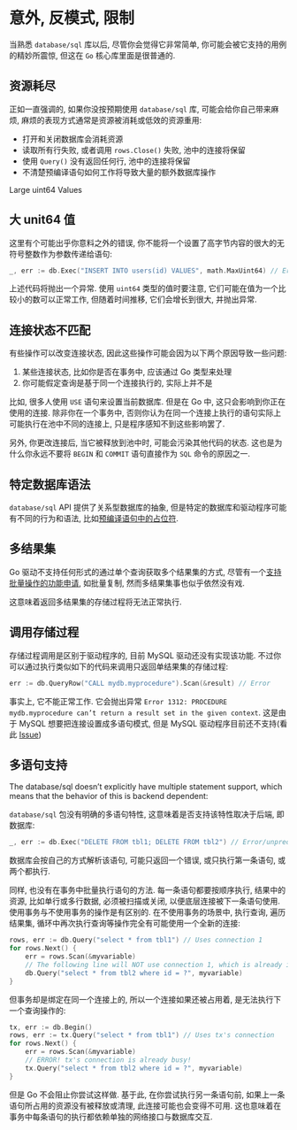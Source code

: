 # 意外, 反模式, 限制

当熟悉 `database/sql` 库以后, 尽管你会觉得它非常简单, 你可能会被它支持的用例的精妙所震惊, 但这在 `Go` 核心库里面是很普通的.

## 资源耗尽

正如一直强调的, 如果你没按预期使用 `database/sql` 库, 可能会给你自己带来麻烦, 麻烦的表现方式通常是资源被消耗或低效的资源重用:

- 打开和关闭数据库会消耗资源
- 读取所有行失败, 或者调用 `rows.Close()` 失败, 池中的连接将保留
- 使用 `Query()` 没有返回任何行, 池中的连接将保留
- 不清楚预编译语句如何工作将导致大量的额外数据库操作

Large uint64 Values

## 大 unit64 值

这里有个可能出乎你意料之外的错误, 你不能将一个设置了高字节内容的很大的无符号整数作为参数传递给语句:

```go
_, err := db.Exec("INSERT INTO users(id) VALUES", math.MaxUint64) // Error

```

上述代码将抛出一个异常. 使用 `uint64` 类型的值时要注意, 它们可能在值为一个比较小的数可以正常工作, 但随着时间推移, 它们会增长到很大, 并抛出异常.

## 连接状态不匹配

有些操作可以改变连接状态, 因此这些操作可能会因为以下两个原因导致一些问题:

1. 某些连接状态, 比如你是否在事务中, 应该通过 Go 类型来处理
2. 你可能假定查询是基于同一个连接执行的, 实际上并不是

比如, 很多人使用 `USE` 语句来设置当前数据库. 但是在 Go 中, 这只会影响到你正在使用的连接. 除非你在一个事务中, 否则你认为在同一个连接上执行的语句实际上可能执行在池中不同的连接上, 只是程序感知不到这些影响罢了.

另外, 你更改连接后, 当它被释放到池中时, 可能会污染其他代码的状态. 这也是为什么你永远不要将 `BEGIN` 和 `COMMIT` 语句直接作为 `SQL` 命令的原因之一.

## 特定数据库语法

`database/sql` API 提供了关系型数据库的抽象, 但是特定的数据库和驱动程序可能有不同的行为和语法, 比如[预编译语句中的占位符](prepared.md).

## 多结果集

Go 驱动不支持任何形式的通过单个查询获取多个结果集的方式, 尽管有一个[支持批量操作的功能申请](https://github.com/golang/go/issues/5171), 如批量复制, 然而多结果集事也似乎依然没有戏.

这意味着返回多结果集的存储过程将无法正常执行.

## 调用存储过程

存储过程调用是区别于驱动程序的, 目前 MySQL 驱动还没有实现该功能. 不过你可以通过执行类似如下的代码来调用只返回单结果集的存储过程:

```go
err := db.QueryRow("CALL mydb.myprocedure").Scan(&result) // Error

```

事实上, 它不能正常工作. 它会抛出异常 `Error 1312: PROCEDURE mydb.myprocedure can’t return a result set in the given context`. 这是由于 MySQL 想要把连接设置成多语句模式, 但是 MySQL 驱动程序目前还不支持(看此 [Issue](https://github.com/go-sql-driver/mysql/issues/66))

## 多语句支持

The database/sql doesn’t explicitly have multiple statement support, which means that the behavior of this is backend dependent:

`database/sql` 包没有明确的多语句特性, 这意味着是否支持该特性取决于后端, 即数据库:

```go
_, err := db.Exec("DELETE FROM tbl1; DELETE FROM tbl2") // Error/unpredictable result
```

数据库会按自己的方式解析该语句, 可能只返回一个错误, 或只执行第一条语句, 或两个都执行.

同样, 也没有在事务中批量执行语句的方法. 每一条语句都要按顺序执行, 结果中的资源, 比如单行或多行数据, 必须被扫描或关闭, 以便底层连接被下一条语句使用. 使用事务与不使用事务的操作是有区别的. 在不使用事务的场景中, 执行查询, 遍历结果集, 循环中再次执行查询等操作完全有可能使用一个全新的连接:

```go
rows, err := db.Query("select * from tbl1") // Uses connection 1
for rows.Next() {
	err = rows.Scan(&myvariable)
	// The following line will NOT use connection 1, which is already in-use
	db.Query("select * from tbl2 where id = ?", myvariable)
}

```

但事务却是绑定在同一个连接上的, 所以一个连接如果还被占用着, 是无法执行下一个查询操作的:

```go
tx, err := db.Begin()
rows, err := tx.Query("select * from tbl1") // Uses tx's connection
for rows.Next() {
	err = rows.Scan(&myvariable)
	// ERROR! tx's connection is already busy!
	tx.Query("select * from tbl2 where id = ?", myvariable)
}
```

但是 Go 不会阻止你尝试这样做.  基于此, 在你尝试执行另一条语句前, 如果上一条语句所占用的资源没有被释放或清理, 此连接可能也会变得不可用. 这也意味着在事务中每条语句的执行都依赖单独的网络接口与数据库交互.
